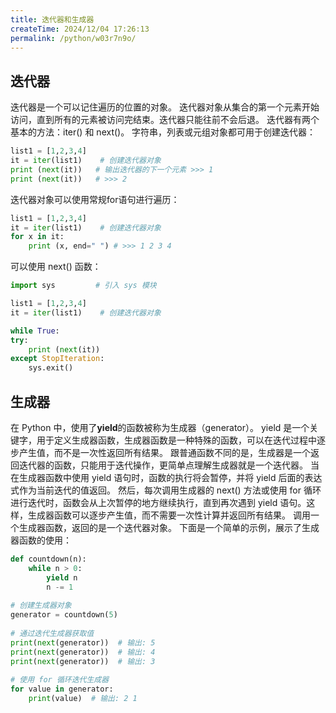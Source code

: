 ```yaml
---
title: 迭代器和生成器
createTime: 2024/12/04 17:26:13
permalink: /python/w03r7n9o/
---
```

<LinkCard title = "Python的迭代器和生成器" href = "https://www.runoob.com/python3/python3-iterator-generator.html"/>

## 迭代器
迭代器是一个可以记住遍历的位置的对象。
迭代器对象从集合的第一个元素开始访问，直到所有的元素被访问完结束。迭代器只能往前不会后退。
迭代器有两个基本的方法：iter() 和 next()。
字符串，列表或元组对象都可用于创建迭代器：
```python
list1 = [1,2,3,4]
it = iter(list1)    # 创建迭代器对象
print (next(it))   # 输出迭代器的下一个元素 >>> 1
print (next(it))   # >>> 2
```

迭代器对象可以使用常规for语句进行遍历：
```python
list1 = [1,2,3,4]
it = iter(list1)    # 创建迭代器对象
for x in it:
    print (x, end=" ") # >>> 1 2 3 4
```

可以使用 next() 函数：
```python
import sys         # 引入 sys 模块

list1 = [1,2,3,4]
it = iter(list1)    # 创建迭代器对象

while True:
try:
    print (next(it))
except StopIteration:
    sys.exit()
``` 
## 生成器
在 Python 中，使用了**yield**的函数被称为生成器（generator）。
yield 是一个关键字，用于定义生成器函数，生成器函数是一种特殊的函数，可以在迭代过程中逐步产生值，而不是一次性返回所有结果。
跟普通函数不同的是，生成器是一个返回迭代器的函数，只能用于迭代操作，更简单点理解生成器就是一个迭代器。
当在生成器函数中使用 yield 语句时，函数的执行将会暂停，并将 yield 后面的表达式作为当前迭代的值返回。
然后，每次调用生成器的 next() 方法或使用 for 循环进行迭代时，函数会从上次暂停的地方继续执行，直到再次遇到 yield 语句。这样，生成器函数可以逐步产生值，而不需要一次性计算并返回所有结果。
调用一个生成器函数，返回的是一个迭代器对象。
下面是一个简单的示例，展示了生成器函数的使用：
```python
def countdown(n):
    while n > 0:
        yield n
        n -= 1
 
# 创建生成器对象
generator = countdown(5)
 
# 通过迭代生成器获取值
print(next(generator))  # 输出: 5
print(next(generator))  # 输出: 4
print(next(generator))  # 输出: 3
 
# 使用 for 循环迭代生成器
for value in generator:
    print(value)  # 输出: 2 1
```
